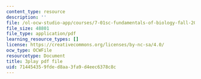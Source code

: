 ```yaml
---
content_type: resource
description: ''
file: /ol-ocw-studio-app/courses/7-01sc-fundamentals-of-biology-fall-2011/714454359fded8aa3fa9d4eec6378c8c_1eGsdK1fPLM.pdf
file_size: 48801
file_type: application/pdf
learning_resource_types: []
license: https://creativecommons.org/licenses/by-nc-sa/4.0/
ocw_type: OCWFile
resourcetype: Document
title: 3play pdf file
uid: 71445435-9fde-d8aa-3fa9-d4eec6378c8c
---
```

